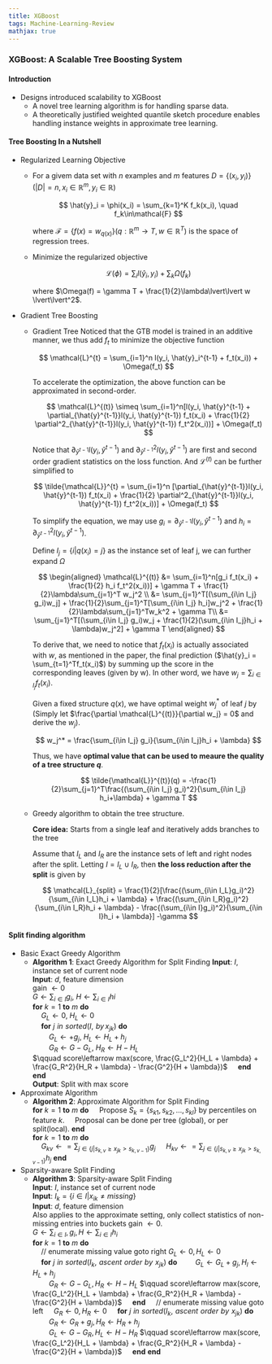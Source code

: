 ```yaml
---
title: XGBoost
tags: Machine-Learning-Review
mathjax: true
---
```


### XGBoost: A Scalable Tree Boosting System

#### Introduction

*   Designs introduced scalability to XGBoost
    *   A novel tree learning algorithm is for handling sparse data.
    *   A theoretically justified weighted quantile sketch procedure enables handling instance weights in approximate tree learning.

#### Tree Boosting In a Nutshell

*   Regularized Learning Objective
    *   For a givem data set with $n$ examples and $m$ features $D = \{(x_i, y_i)\} (\lvert D\lvert = n, x_i \in \mathbb{R}^m, y_i\in \mathbb{R})$

        $$
        \hat{y}_i = \phi(x_i) = \sum_{k=1}^K f_k(x_i), \quad f_k\in\mathcal{F}
        $$

        where $\mathcal{F} = \{f(x) = w_{q(x)}\} (q: \mathbb{R}^m \rightarrow T, w\in\mathbb{R}^T)$ is the space of regression trees.

    *   Minimize the regularized objective  

        $$
        \mathcal{L}(\phi) = \sum_i l(\hat{y}_i, y_i) + \sum_k \Omega(f_k)
        $$

        where $\Omega(f) = \gamma T + \frac{1}{2}\lambda\lvert\lvert w \lvert\lvert^2$.

*   Gradient Tree Boosting

    *   Gradient Tree
        Noticed that the GTB model is trained in an additive manner, we thus add $f_t$ to minimize the objective function

        $$
        \mathcal{L}^{t} = \sum_{i=1}^n l(y_i, \hat{y}_i^{t-1} + f_t(x_i)) + \Omega(f_t)
        $$

        To accelerate the optimization, the above function can be approximated in second-order.

        $$
        \mathcal{L}^{(t)} \simeq \sum_{i=1}^n[l(y_i, \hat{y}^{t-1} + \partial_{\hat{y}^{t-1}}l(y_i, \hat{y}^{t-1}) f_t(x_i) + \frac{1}{2} \partial^2_{\hat{y}^{t-1}}l(y_i, \hat{y}^{t-1}) f_t^2(x_i))] + \Omega(f_t)
        $$

        Notice that $\partial_{\hat{y}^{t-1}}l(y_i, \hat{y}^{t-1})$ and $\partial^2_{\hat{y}^{t-1}}l(y_i, \hat{y}^{t-1})$ are first and second order gradient statistics on the loss function. And $\mathcal{L}^{(t)}$ can be further simplified to 

        $$
        \tilde{\mathcal{L}}^{t} = \sum_{i=1}^n [\partial_{\hat{y}^{t-1}}l(y_i, \hat{y}^{t-1}) f_t(x_i) + \frac{1}{2} \partial^2_{\hat{y}^{t-1}}l(y_i, \hat{y}^{t-1}) f_t^2(x_i))] + \Omega(f_t)
        $$

        To simplify the equation, we may use $g_i = \partial_{\hat{y}^{t-1}}l(y_i, \hat{y}^{t-1})$ and $h_i = \partial^2_{\hat{y}^{t-1}}l(y_i, \hat{y}^{t-1})$. 

        Define $I_j = \{i\lvert q(x_i) = j\}$ as the instance set of leaf j, we can further expand $\Omega$

        $$
        \begin{aligned}
            \mathcal{L}^{(t)} 
            &= \sum_{i=1}^n[g_i f_t(x_i) + \frac{1}{2} h_i f_t^2(x_i))] + \gamma T + \frac{1}{2}\lambda\sum_{j=1}^T w_j^2 \\
            &= \sum_{j=1}^T[(\sum_{i\in I_j} g_i)w_j] + \frac{1}{2}\sum_{j=1}^T[\sum_{i\in I_j} h_i]w_j^2 + \frac{1}{2}\lambda\sum_{j=1}^Tw_k^2 + \gamma T\\
            &= \sum_{j=1}^T[(\sum_{i\in I_j} g_i)w_j + \frac{1}{2}(\sum_{i\in I_j}h_i + \lambda)w_j^2] + \gamma T
        \end{aligned}
        $$

        To derive that, we need to notice that $f_t(x_i)$ is actually associated with $w$, as mentioned in the paper, the final prediction ($\hat{y}_i = \sum_{t=1}^Tf_t(x_i)$) by summing up the score in the corresponding leaves (given by w). In other word, we have $w_j = \sum_{i\in I_j}f_t(x_i)$.

        Given a fixed structure $q(x)$, we have optimal weight $w^*_j$ of leaf $j$ by (Simply let $\frac{\partial \mathcal{L}^{(t)}}{\partial w_j} = 0$ and derive the $w_j$).

        $$
        w_j^* = \frac{\sum_{i\in I_j} g_i}{\sum_{i\in I_j}h_i + \lambda}
        $$

        Thus, we have **optimal value that can be used to meaure the quality of a tree structure $q$**.
        
        $$
        \tilde{\mathcal{L}}^{(t)}(q) = -\frac{1}{2}\sum_{j=1}^T\frac{(\sum_{i\in I_j} g_i)^2}{\sum_{i\in I_j} h_i+\lambda} + \gamma T
        $$

    *   Greedy algorithm to obtain the tree structure.

        **Core idea:**
        Starts from a single leaf and iteratively adds branches to the tree 

        Assume that $I_L$ and $I_R$ are the instance sets of left and right nodes after the split. Letting $I = I_L \cup I_R$, then **the loss reduction after the split** is given by

        $$
        \mathcal{L}_{split} = \frac{1}{2}[\frac{(\sum_{i\in I_L}g_i)^2}{\sum_{i\in I_L}h_i + \lambda} + \frac{(\sum_{i\in I_R}g_i)^2}{\sum_{i\in I_R}h_i + \lambda} - \frac{(\sum_{i\in I}g_i)^2}{\sum_{i\in I}h_i + \lambda}] -\gamma
        $$

#### Split finding algorithm

*   Basic Exact Greedy Algorithm
    *   **Algorithm 1**: Exact Greedy Algorithm for Split Finding 
        **Input**: $I$, instance set of current node  
        **Input**: $d$, feature dimension  
        gain $\leftarrow 0$  
        $G\leftarrow \sum_{i\in I}g_i$, $H\leftarrow \sum_{i\in I}hi$  
        **for** $k=1$ **to** $m$ **do**  
        $\quad G_L\leftarrow 0$, $H_L\leftarrow 0$  
        $\quad$**for** $j\,\,in\,\,sorted(I, \,\, by\,x_{jk})$ **do**     
        $\qquad G_L\leftarrow + g_j$, $H_L\leftarrow H_L + h_j$  
        $\qquad G_R\leftarrow G - G_L$, $H_R\leftarrow H - H_L$  
        $\qquad score\leftarrow max(score, \frac{G_L^2}{H_L + \lambda} + \frac{G_R^2}{H_R + \lambda} - \frac{G^2}{H + \lambda})$ 
        $\quad$**end**  
        **end**  
        **Output**: Split with max score
*   Approximate Algorithm
    *   **Algorithm 2**: Approximate Algorithm for Split Finding  
        **for** $k=1$ **to** $m$ **do**
        $\quad$Propose $S_k=\{s_{k1}, s_{k2}, \ldots, s_{kl}\}$ by percentiles on feature $k$.
        $\quad$Proposal can be done per tree (global), or per split(local).
        **end**  
        **for** $k=1$ **to** $m$ **do**  
        $\quad G_{kv}\leftarrow = \sum_{j\in \{j \lvert s_{k,v}\geq x_{jk} > s_{k,v-1}\}}g_j$
        $\quad H_{kv}\leftarrow = \sum_{j\in \{j \lvert s_{k,v} \geq x_{jk} > s_{k,v-1}\}}h_j$
        **end**  
*   Sparsity-aware Split Finding
    *   **Algorithm 3**: Sparsity-aware Split Finding  
        **Input**: $I$, instance set of current node  
        **Input**: $I_k = \{i\in I\lvert x_{ik} \neq missing\}$  
        **Input**: $d$, feature dimension  
        Also applies to the approximate setting, only collect statistics of non-missing entries into buckets gain $\leftarrow 0$.  
        $G \leftarrow \sum_{i\in I}, g_i, H\leftarrow \sum_{i\in I}h_i$  
        **for** $k=1$ **to** $m$ **do**  
        $\quad$// enumerate missing value goto right
        $G_L\leftarrow 0, H_L\leftarrow 0$  
        $\quad$**for** $j\,\,in\,\,sorted(I_k,\,\,ascent\,\,order\,\,by\,\,x_{jk})$ **do**
        $\qquad G_L\leftarrow G_L+g_j, \,H_l\leftarrow H_L + h_j$  
        $\qquad G_R\leftarrow G-G_L,   \,H_R\leftarrow H-H_L$
        $\qquad score\leftarrow max(score, \frac{G_L^2}{H_L + \lambda} + \frac{G_R^2}{H_R + \lambda} - \frac{G^2}{H + \lambda})$
        $\quad$**end**
        $\quad$// enumerate missing value goto left
        $\quad G_R\leftarrow 0, H_R\leftarrow 0$
        $\quad$**for** $j\,\,in\,\,sorted(I_k,\,\,ascent\,\,order\,\,by\,\,x_{jk})$ **do**
        $\qquad G_R\leftarrow G_R+g_j, \,H_R\leftarrow H_R + h_j$  
        $\qquad G_L\leftarrow G-G_R,   \,H_L\leftarrow H-H_R$
        $\qquad score\leftarrow max(score, \frac{G_L^2}{H_L + \lambda} + \frac{G_R^2}{H_R + \lambda} - \frac{G^2}{H + \lambda})$
        $\quad$**end**
        **end**
